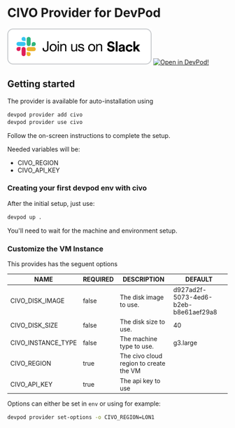 # CIVO Provider for DevPod

[![Join us on Slack!](docs/static/media/slack.svg)](https://slack.loft.sh/) [![Open in DevPod!](https://devpod.sh/assets/open-in-devpod.svg)](https://devpod.sh/open#https://github.com/loft-sh/devpod-provider-civo)

## Getting started

The provider is available for auto-installation using

```sh
devpod provider add civo
devpod provider use civo
```

Follow the on-screen instructions to complete the setup.

Needed variables will be:

- CIVO_REGION
- CIVO_API_KEY

### Creating your first devpod env with civo

After the initial setup, just use:

```sh
devpod up .
```

You'll need to wait for the machine and environment setup.

### Customize the VM Instance

This provides has the seguent options

|    NAME            | REQUIRED |          DESCRIPTION                  |         DEFAULT         |
|--------------------|----------|---------------------------------------|-------------------------|
| CIVO_DISK_IMAGE    | false    | The disk image to use.                | d927ad2f-5073-4ed6-b2eb-b8e61aef29a8   |
| CIVO_DISK_SIZE     | false    | The disk size to use.                 | 40                       |
| CIVO_INSTANCE_TYPE | false    | The machine type to use.              | g3.large                |
| CIVO_REGION        | true     | The civo cloud region to create the VM |                         |
| CIVO_API_KEY       | true     | The api key to use                    |                         |

Options can either be set in `env` or using for example:

```sh
devpod provider set-options -o CIVO_REGION=LON1
```
